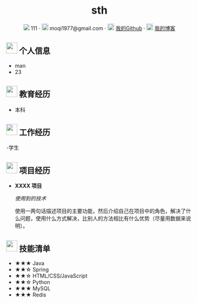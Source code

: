 <center>
     <h1>sth</h1>
     <div>
         <span>
             <img src=" https://sth12.github.io/sth.github.io-/">
             111
         </span>
         ·
         <span>
             <img src=" https://sth12.github.io/sth.github.io-/" width="18px">
             moqi1977@gmail.com
         </span>
         ·
         <span>
             <img src=" https://sth12.github.io/sth.github.io-/" width="18px">
             <a href="https://github.com/mqxu">我的Github</a>
         </span>
         ·
         <span>
             <img src=" https://sth12.github.io/sth.github.io-/" width="18px">
             <a href=" https://sth12.github.io/sth.github.io-/">我的博客</a>
         </span>
     </div>
 </center>
 

 ## <img src="https://niit-soft.oss-cn-hangzhou.aliyuncs.com/assets/info-circle-solid.svg" width="30px"> 个人信息 

 - man
 - 23


## <img src="https://niit-soft.oss-cn-hangzhou.aliyuncs.com/assets/graduation-cap-solid.svg" width="30px"> 教育经历

- 本科
## <img src="https://niit-soft.oss-cn-hangzhou.aliyuncs.com/assets/briefcase-solid.svg" width="30px"> 工作经历

-学生

## <img src="https://niit-soft.oss-cn-hangzhou.aliyuncs.com/assets/project-diagram-solid.svg" width="30px"> 项目经历

- **XXXX 项目**

  *使用到的技术*

  使用一两句话描述项目的主要功能，然后介绍自己在项目中的角色，解决了什么问题，使用什么方式解决，比别人的方法相比有什么优势（尽量用数据来说明）。

## <img src="https://niit-soft.oss-cn-hangzhou.aliyuncs.com/assets/tools-solid.svg" width="30px"> 技能清单

- ★★★ Java
- ★★☆ Spring
- ★★☆ HTML/CSS/JavaScript
- ★★☆ Python
- ★★★ MySQL
- ★★★ Redis
